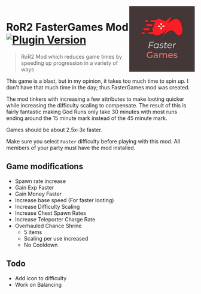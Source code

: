 <img src="icon.png" align="right" height="175px" width="175px" />

# RoR2 FasterGames Mod  [![Plugin Version](https://img.shields.io/github/v/release/GrahamMThomas/RoR2_Faster-Games?label=latest-version)](https://github.com/GrahamMThomas/RoR2_Faster-Games/releases)
> RoR2 Mod which reduces game times by speeding up progression in a variety of ways

This game is a blast, but in my opinion, it takes too much time to spin up. I don't have that much time in the day; thus FasterGames mod was created.

The mod tinkers with increasing a few attributes to make looting quicker while increasing the difficulty scaling to compensate. The result of this is fairly fantastic making God Runs only take 30 minutes with most runs ending around the 15 minute mark instead of the 45 minute mark.

Games should be about 2.5x-3x faster.

Make sure you select `Faster` difficulty before playing with this mod. All members of your party must have the mod installed.


## Game modifications
- Spawn rate increase
- Gain Exp Faster
- Gain Money Faster
- Increase base speed (For faster looting)
- Increase Difficulty Scaling
- Increase Chest Spawn Rates
- Increase Teleporter Charge Rate
- Overhauled Chance Shrine
	- 5 items
	- Scaling per use increased
	- No Cooldown

## Todo
- Add icon to difficulty
- Work on Balancing
